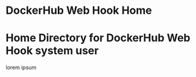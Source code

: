 # DockerHub Web Hook Home
Home Directory for DockerHub Web Hook system user
==========

lorem ipsum

